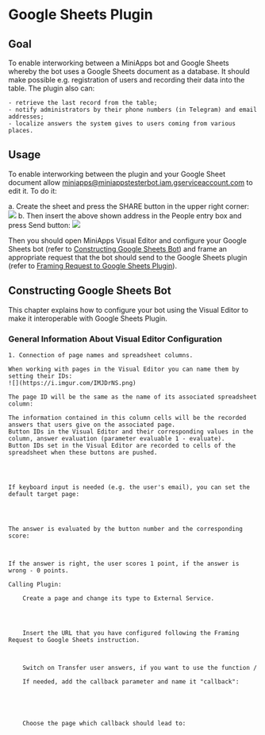 # Google Sheets Plugin
## Goal

To enable interworking between a MiniApps bot and Google Sheets whereby the bot uses a Google Sheets document as a database. It should make possible e.g. registration of users and recording their data into the table. The plugin also can:

    - retrieve the last record from the table;
    - notify administrators by their phone numbers (in Telegram) and email addresses;
    - localize answers the system gives to users coming from various places.

## Usage

To enable interworking between the plugin and your Google Sheet document allow miniapps@miniappstesterbot.iam.gserviceaccount.com to edit it. To do it:

a. Create the sheet and press the SHARE button in the upper right corner:
![](https://i.imgur.com/lEjAFXd.png)
b. Then insert the above shown address in the People entry box and press Send button:
![](https://i.imgur.com/X8rP7vb.png)

Then you should open MiniApps Visual Editor and configure your Google Sheets bot (refer to [Constructing Google Sheets Bot]()) and frame an appropriate request that the bot should send to the Google Sheets plugin (refer to [Framing Request to Google Sheets Plugin]()).

## Constructing Google Sheets Bot

This chapter explains how to configure your bot using the Visual Editor to make it interoperable with Google Sheets Plugin.

### General Information About Visual Editor Configuration

    1. Connection of page names and spreadsheet columns.

    When working with pages in the Visual Editor you can name them by setting their IDs:
    ![](https://i.imgur.com/IMJDrNS.png)

    The page ID will be the same as the name of its associated spreadsheet column:

    The information contained in this column cells will be the recorded answers that users give on the associated page.
    Button IDs in the Visual Editor and their corresponding values in the column, answer evaluation (parameter evaluable 1 - evaluate).
    Button IDs set in the Visual Editor are recorded to cells of the spreadsheet when these buttons are pushed.




    If keyboard input is needed (e.g. the user's email), you can set the default target page:




    The answer is evaluated by the button number and the corresponding score:



    If the answer is right, the user scores 1 point, if the answer is wrong - 0 points.

    Calling Plugin:

        Create a page and change its type to External Service.




        Insert the URL that you have configured following the Framing Request to Google Sheets instruction.



        Switch on Transfer user answers, if you want to use the function /

        If needed, add the callback parameter and name it "callback":





        Choose the page which callback should lead to:
